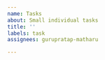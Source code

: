```yaml
---
name: Tasks
about: Small individual tasks
title: ''
labels: task
assignees: gurupratap-matharu

---
```



